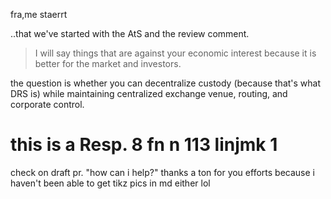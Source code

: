 fra,me staerrt

..that we've started with the AtS and the review comment.


> I will say things that are against your economic interest because it is better for the market and investors.


the question is whether you can decentralize custody (because that's what DRS is) while maintaining centralized exchange venue, routing, and corporate control. 

#  this  is a  Resp. 8 fn n 113 linjmk  1

check on draft pr. "how can i help?" thanks a ton for you efforts because i haven't been able to get tikz pics in md either lol
